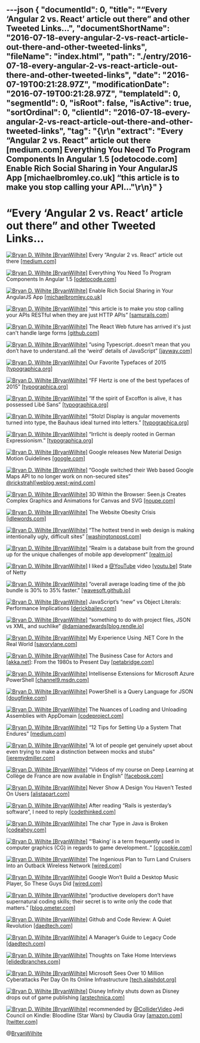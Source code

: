 ---json
{
  "documentId": 0,
  "title": "“Every ‘Angular 2 vs. React’ article out there” and other Tweeted Links…",
  "documentShortName": "2016-07-18-every-angular-2-vs-react-article-out-there-and-other-tweeted-links",
  "fileName": "index.html",
  "path": "./entry/2016-07-18-every-angular-2-vs-react-article-out-there-and-other-tweeted-links",
  "date": "2016-07-19T00:21:28.97Z",
  "modificationDate": "2016-07-19T00:21:28.97Z",
  "templateId": 0,
  "segmentId": 0,
  "isRoot": false,
  "isActive": true,
  "sortOrdinal": 0,
  "clientId": "2016-07-18-every-angular-2-vs-react-article-out-there-and-other-tweeted-links",
  "tag": "{\r\n  \"extract\": \"Every “Angular 2 vs. React” article out there [medium.com] Everything You Need To Program Components In Angular 1.5 [odetocode.com] Enable Rich Social Sharing in Your AngularJS App [michaelbromley.co.uk] “this article is to make you stop calling your API...\"\r\n}"
}
---

# “Every ‘Angular 2 vs. React’ article out there” and other Tweeted Links…

[<img alt="Bryan D. Wilhite [BryanWilhite]" src="https://songhay.blob.core.windows.net/shared-social-twitter/BryanWilhite.jpeg">](http://songhayblog.azurewebsites.net/ "Bryan D. Wilhite [BryanWilhite]") Every “Angular 2 vs. React” article out there [[medium.com]](https://medium.com/@urigo/every-angular-2-vs-react-article-out-there-cfd4f557be9b)

[<img alt="Bryan D. Wilhite [BryanWilhite]" src="https://songhay.blob.core.windows.net/shared-social-twitter/BryanWilhite.jpeg">](http://songhayblog.azurewebsites.net/ "Bryan D. Wilhite [BryanWilhite]") Everything You Need To Program Components In Angular 1.5 [[odetocode.com]](http://odetocode.com/blogs/scott/archive/2016/05/12/everything-you-need-to-program-components-in-angular-1-5.aspx)

[<img alt="Bryan D. Wilhite [BryanWilhite]" src="https://songhay.blob.core.windows.net/shared-social-twitter/BryanWilhite.jpeg">](http://songhayblog.azurewebsites.net/ "Bryan D. Wilhite [BryanWilhite]") Enable Rich Social Sharing in Your AngularJS App [[michaelbromley.co.uk]](http://www.michaelbromley.co.uk/blog/171/enable-rich-social-sharing-in-your-angularjs-app)

[<img alt="Bryan D. Wilhite [BryanWilhite]" src="https://songhay.blob.core.windows.net/shared-social-twitter/BryanWilhite.jpeg">](http://songhayblog.azurewebsites.net/ "Bryan D. Wilhite [BryanWilhite]") “this article is to make you stop calling your APIs RESTful when they are just HTTP APIs” [[samurails.com]](https://samurails.com/web-api/calling-your-web-api-restful-youre-doing-it-wrong/)

[<img alt="Bryan D. Wilhite [BryanWilhite]" src="https://songhay.blob.core.windows.net/shared-social-twitter/BryanWilhite.jpeg">](http://songhayblog.azurewebsites.net/ "Bryan D. Wilhite [BryanWilhite]") The React Web future has arrived it's just can't handle large forms [[github.com]](https://github.com/erikras/redux-form/issues/529)

[<img alt="Bryan D. Wilhite [BryanWilhite]" src="https://songhay.blob.core.windows.net/shared-social-twitter/BryanWilhite.jpeg">](http://songhayblog.azurewebsites.net/ "Bryan D. Wilhite [BryanWilhite]") “using Typescript..doesn’t mean that you don’t have to understand..all the ‘weird’ details of JavaScript” [[jayway.com]](https://www.jayway.com/2016/05/06/typescript-web-and-the-illusive-type-safety-advantage/)

[<img alt="Bryan D. Wilhite [BryanWilhite]" src="https://songhay.blob.core.windows.net/shared-social-twitter/BryanWilhite.jpeg">](http://songhayblog.azurewebsites.net/ "Bryan D. Wilhite [BryanWilhite]") Our Favorite Typefaces of 2015 [[typographica.org]](http://typographica.org/features/our-favorite-typefaces-of-2015/)

[<img alt="Bryan D. Wilhite [BryanWilhite]" src="https://songhay.blob.core.windows.net/shared-social-twitter/BryanWilhite.jpeg">](http://songhayblog.azurewebsites.net/ "Bryan D. Wilhite [BryanWilhite]") “FF Hertz is one of the best typefaces of 2015” [[typographica.org]](http://typographica.org/typeface-reviews/ff-hertz/)

[<img alt="Bryan D. Wilhite [BryanWilhite]" src="https://songhay.blob.core.windows.net/shared-social-twitter/BryanWilhite.jpeg">](http://songhayblog.azurewebsites.net/ "Bryan D. Wilhite [BryanWilhite]") “If the spirit of Excoffon is alive, it has possessed Libé Sans” [[typographica.org]](http://typographica.org/typeface-reviews/libe/)

[<img alt="Bryan D. Wilhite [BryanWilhite]" src="https://songhay.blob.core.windows.net/shared-social-twitter/BryanWilhite.jpeg">](http://songhayblog.azurewebsites.net/ "Bryan D. Wilhite [BryanWilhite]") “Stolzl Display is angular movements turned into type, the Bauhaus ideal turned into letters.” [[typographica.org]](http://typographica.org/classification/sans-serif/stolzl-display/)

[<img alt="Bryan D. Wilhite [BryanWilhite]" src="https://songhay.blob.core.windows.net/shared-social-twitter/BryanWilhite.jpeg">](http://songhayblog.azurewebsites.net/ "Bryan D. Wilhite [BryanWilhite]") “Irrlicht is deeply rooted in German Expressionism.” [[typographica.org]](http://typographica.org/typeface-reviews/irrlicht/)

[<img alt="Bryan D. Wilhite [BryanWilhite]" src="https://songhay.blob.core.windows.net/shared-social-twitter/BryanWilhite.jpeg">](http://songhayblog.azurewebsites.net/ "Bryan D. Wilhite [BryanWilhite]") Google releases New Material Design Motion Guidelines [[google.com]](https://www.google.com/design/spec/motion/material-motion.html)

[<img alt="Bryan D. Wilhite [BryanWilhite]" src="https://songhay.blob.core.windows.net/shared-social-twitter/BryanWilhite.jpeg">](http://songhayblog.azurewebsites.net/ "Bryan D. Wilhite [BryanWilhite]") “Google switched their Web based Google Maps API to no longer work on non-secured sites” [@rickstrahl](http://twitter.com/rickstrahl)[[weblog.west-wind.com]](http://weblog.west-wind.com/posts/2016/May/09/Getting-motivated-to-move-to-to-SSL-and-HTTPS)

[<img alt="Bryan D. Wilhite [BryanWilhite]" src="https://songhay.blob.core.windows.net/shared-social-twitter/BryanWilhite.jpeg">](http://songhayblog.azurewebsites.net/ "Bryan D. Wilhite [BryanWilhite]") 3D Within the Browser: Seen.js Creates Complex Graphics and Animations for Canvas and SVG [[noupe.com]](http://www.noupe.com/development/3d-seenjs-97491.html)

[<img alt="Bryan D. Wilhite [BryanWilhite]" src="https://songhay.blob.core.windows.net/shared-social-twitter/BryanWilhite.jpeg">](http://songhayblog.azurewebsites.net/ "Bryan D. Wilhite [BryanWilhite]") The Website Obesity Crisis [[idlewords.com]](http://idlewords.com/talks/website_obesity.htm#crisis)

[<img alt="Bryan D. Wilhite [BryanWilhite]" src="https://songhay.blob.core.windows.net/shared-social-twitter/BryanWilhite.jpeg">](http://songhayblog.azurewebsites.net/ "Bryan D. Wilhite [BryanWilhite]") “The hottest trend in web design is making intentionally ugly, difficult sites” [[washingtonpost.com]](https://www.washingtonpost.com/news/the-intersect/wp/2016/05/09/the-hottest-trend-in-web-design-is-intentionally-ugly-unusable-sites/)

[<img alt="Bryan D. Wilhite [BryanWilhite]" src="https://songhay.blob.core.windows.net/shared-social-twitter/BryanWilhite.jpeg">](http://songhayblog.azurewebsites.net/ "Bryan D. Wilhite [BryanWilhite]") “Realm is a database built from the ground up for the unique challenges of mobile app development” [[realm.io]](https://realm.io/news/introducing-realm-xamarin/)

[<img alt="Bryan D. Wilhite [BryanWilhite]" src="https://songhay.blob.core.windows.net/shared-social-twitter/BryanWilhite.jpeg">](http://songhayblog.azurewebsites.net/ "Bryan D. Wilhite [BryanWilhite]") I liked a [@YouTube](http://twitter.com/YouTube) video [[youtu.be]](http://youtu.be/0aoeSsKarc8?a) State of Netty

[<img alt="Bryan D. Wilhite [BryanWilhite]" src="https://songhay.blob.core.windows.net/shared-social-twitter/BryanWilhite.jpeg">](http://songhayblog.azurewebsites.net/ "Bryan D. Wilhite [BryanWilhite]") “overall average loading time of the jbb bundle is 30% to 35% faster.” [[wavesoft.github.io]](http://wavesoft.github.io/make-your-javascript-resources-loade-30-percent-faster)

[<img alt="Bryan D. Wilhite [BryanWilhite]" src="https://songhay.blob.core.windows.net/shared-social-twitter/BryanWilhite.jpeg">](http://songhayblog.azurewebsites.net/ "Bryan D. Wilhite [BryanWilhite]") JavaScript’s “new” vs Object Literals: Performance Implications [[derickbailey.com]](http://derickbailey.com/2016/05/06/javascripts-new-vs-object-literals-performance-implications/)

[<img alt="Bryan D. Wilhite [BryanWilhite]" src="https://songhay.blob.core.windows.net/shared-social-twitter/BryanWilhite.jpeg">](http://songhayblog.azurewebsites.net/ "Bryan D. Wilhite [BryanWilhite]") “something to do with project files, JSON vs XML, and suchlike” [@damianedwards](http://twitter.com/damianedwards)[[blog.rendle.io]](https://blog.rendle.io/thoughts-on-project-files/)

[<img alt="Bryan D. Wilhite [BryanWilhite]" src="https://songhay.blob.core.windows.net/shared-social-twitter/BryanWilhite.jpeg">](http://songhayblog.azurewebsites.net/ "Bryan D. Wilhite [BryanWilhite]") My Experience Using .NET Core In the Real World [[savorylane.com]](http://savorylane.com/blog/post/my_experience_on_clrcore)

[<img alt="Bryan D. Wilhite [BryanWilhite]" src="https://songhay.blob.core.windows.net/shared-social-twitter/BryanWilhite.jpeg">](http://songhayblog.azurewebsites.net/ "Bryan D. Wilhite [BryanWilhite]") The Business Case for Actors and [[akka.net]](http://Akka.NET): From the 1980s to Present Day [[petabridge.com]](https://petabridge.com/blog/akkadotnet-business-case/)

[<img alt="Bryan D. Wilhite [BryanWilhite]" src="https://songhay.blob.core.windows.net/shared-social-twitter/BryanWilhite.jpeg">](http://songhayblog.azurewebsites.net/ "Bryan D. Wilhite [BryanWilhite]") Intellisense Extensions for Microsoft Azure PowerShell [[channel9.msdn.com]](https://channel9.msdn.com/Blogs/trevor-cloud/azureext)

[<img alt="Bryan D. Wilhite [BryanWilhite]" src="https://songhay.blob.core.windows.net/shared-social-twitter/BryanWilhite.jpeg">](http://songhayblog.azurewebsites.net/ "Bryan D. Wilhite [BryanWilhite]") PowerShell is a Query Language for JSON [[dougfinke.com]](http://dougfinke.com/blog/powershell-is-a-query-language-for-json/)

[<img alt="Bryan D. Wilhite [BryanWilhite]" src="https://songhay.blob.core.windows.net/shared-social-twitter/BryanWilhite.jpeg">](http://songhayblog.azurewebsites.net/ "Bryan D. Wilhite [BryanWilhite]") The Nuances of Loading and Unloading Assemblies with AppDomain [[codeproject.com]](http://www.codeproject.com/Articles/1091726/The-Nuances-of-Loading-and-Unloading-Assemblies-wi)

[<img alt="Bryan D. Wilhite [BryanWilhite]" src="https://songhay.blob.core.windows.net/shared-social-twitter/BryanWilhite.jpeg">](http://songhayblog.azurewebsites.net/ "Bryan D. Wilhite [BryanWilhite]") “12 Tips for Setting Up a System That Endures” [[medium.com]](https://medium.com/eightshapes-llc/buttons-in-design-systems-eac3acf7e23)

[<img alt="Bryan D. Wilhite [BryanWilhite]" src="https://songhay.blob.core.windows.net/shared-social-twitter/BryanWilhite.jpeg">](http://songhayblog.azurewebsites.net/ "Bryan D. Wilhite [BryanWilhite]") “A lot of people get genuinely upset about even trying to make a distinction between mocks and stubs” [[jeremydmiller.com]](https://jeremydmiller.com/2016/05/05/using-mocks-or-stubs-revisited/)

[<img alt="Bryan D. Wilhite [BryanWilhite]" src="https://songhay.blob.core.windows.net/shared-social-twitter/BryanWilhite.jpeg">](http://songhayblog.azurewebsites.net/ "Bryan D. Wilhite [BryanWilhite]") “Videos of my course on Deep Learning at Collège de France are now available in English” [[facebook.com]](https://www.facebook.com/yann.lecun/posts/10153552121952143)

[<img alt="Bryan D. Wilhite [BryanWilhite]" src="https://songhay.blob.core.windows.net/shared-social-twitter/BryanWilhite.jpeg">](http://songhayblog.azurewebsites.net/ "Bryan D. Wilhite [BryanWilhite]") Never Show A Design You Haven’t Tested On Users [[alistapart.com]](http://alistapart.com/article/never-show-a-design-you-havent-tested-on-users)

[<img alt="Bryan D. Wilhite [BryanWilhite]" src="https://songhay.blob.core.windows.net/shared-social-twitter/BryanWilhite.jpeg">](http://songhayblog.azurewebsites.net/ "Bryan D. Wilhite [BryanWilhite]") After reading “Rails is yesterday’s software”, I need to reply [[codethinked.com]](http://www.codethinked.com/it-takes-all-kinds)

[<img alt="Bryan D. Wilhite [BryanWilhite]" src="https://songhay.blob.core.windows.net/shared-social-twitter/BryanWilhite.jpeg">](http://songhayblog.azurewebsites.net/ "Bryan D. Wilhite [BryanWilhite]") The char Type in Java is Broken [[codeahoy.com]](http://codeahoy.com/2016/05/08/the-char-type-in-java-is-broken/)

[<img alt="Bryan D. Wilhite [BryanWilhite]" src="https://songhay.blob.core.windows.net/shared-social-twitter/BryanWilhite.jpeg">](http://songhayblog.azurewebsites.net/ "Bryan D. Wilhite [BryanWilhite]") “‘Baking’ is a term frequently used in computer graphics (CG) in regards to game development..” [[cgcookie.com]](https://cgcookie.com/2016/05/03/big-idea-baking/?ref=3)

[<img alt="Bryan D. Wilhite [BryanWilhite]" src="https://songhay.blob.core.windows.net/shared-social-twitter/BryanWilhite.jpeg">](http://songhayblog.azurewebsites.net/ "Bryan D. Wilhite [BryanWilhite]") The Ingenious Plan to Turn Land Cruisers Into an Outback Wireless Network [[wired.com]](http://www.wired.com/2016/05/ingenious-plan-turn-land-cruisers-outback-wireless-network/)

[<img alt="Bryan D. Wilhite [BryanWilhite]" src="https://songhay.blob.core.windows.net/shared-social-twitter/BryanWilhite.jpeg">](http://songhayblog.azurewebsites.net/ "Bryan D. Wilhite [BryanWilhite]") Google Won’t Build a Desktop Music Player, So These Guys Did [[wired.com]](http://www.wired.com/2016/05/google-play-music-desktop-radiant-player-gpmdp/)

[<img alt="Bryan D. Wilhite [BryanWilhite]" src="https://songhay.blob.core.windows.net/shared-social-twitter/BryanWilhite.jpeg">](http://songhayblog.azurewebsites.net/ "Bryan D. Wilhite [BryanWilhite]") “productive developers don’t have supernatural coding skills; their secret is to write only the code that matters.” [[blog.ometer.com]](http://blog.ometer.com/2016/05/04/professional-corner-cutting/)

[<img alt="Bryan D. Wilhite [BryanWilhite]" src="https://songhay.blob.core.windows.net/shared-social-twitter/BryanWilhite.jpeg">](http://songhayblog.azurewebsites.net/ "Bryan D. Wilhite [BryanWilhite]") Github and Code Review: A Quiet Revolution [[daedtech.com]](http://www.daedtech.com/github-code-review-quiet-revolution/)

[<img alt="Bryan D. Wilhite [BryanWilhite]" src="https://songhay.blob.core.windows.net/shared-social-twitter/BryanWilhite.jpeg">](http://songhayblog.azurewebsites.net/ "Bryan D. Wilhite [BryanWilhite]") A Manager’s Guide to Legacy Code [[daedtech.com]](http://www.daedtech.com/a-managers-guide-to-legacy-code/)

[<img alt="Bryan D. Wilhite [BryanWilhite]" src="https://songhay.blob.core.windows.net/shared-social-twitter/BryanWilhite.jpeg">](http://songhayblog.azurewebsites.net/ "Bryan D. Wilhite [BryanWilhite]") Thoughts on Take Home Interviews [[elidedbranches.com]](http://www.elidedbranches.com/2016/05/brief-thoughts-on-take-home-interviews.html)

[<img alt="Bryan D. Wilhite [BryanWilhite]" src="https://songhay.blob.core.windows.net/shared-social-twitter/BryanWilhite.jpeg">](http://songhayblog.azurewebsites.net/ "Bryan D. Wilhite [BryanWilhite]") Microsoft Sees Over 10 Million Cyberattacks Per Day On Its Online Infrastructure [[tech.slashdot.org]](https://tech.slashdot.org/story/16/05/07/0024202/microsoft-sees-over-10-million-cyberattacks-per-day-on-its-online-infrastructure)

[<img alt="Bryan D. Wilhite [BryanWilhite]" src="https://songhay.blob.core.windows.net/shared-social-twitter/BryanWilhite.jpeg">](http://songhayblog.azurewebsites.net/ "Bryan D. Wilhite [BryanWilhite]") Disney Infinity shuts down as Disney drops out of game publishing [[arstechnica.com]](http://arstechnica.com/gaming/2016/05/disney-infinity-shuts-down-as-disney-drops-out-of-game-publishing/)

[<img alt="Bryan D. Wilhite [BryanWilhite]" src="https://songhay.blob.core.windows.net/shared-social-twitter/BryanWilhite.jpeg">](http://songhayblog.azurewebsites.net/ "Bryan D. Wilhite [BryanWilhite]") recommended by [@ColliderVideo](http://twitter.com/ColliderVideo) Jedi Council on Kindle: Bloodline (Star Wars) by Claudia Gray [[amazon.com]](http://www.amazon.com/Bloodline-Star-Wars-Claudia-Gray-ebook/dp/B00Z3G1VU4%3FSubscriptionId%3D1SW6D7X6ZXXR92KVX0G2%26tag%3Dthekintespacec00%26linkCode%3Dxm2%26camp%3D2025%26creative%3D165953%26creativeASIN%3DB00Z3G1VU4)[[twitter.com]](http://twitter.com/BryanWilhite/status/728457100599271424/photo/1)

@[BryanWilhite](https://twitter.com/BryanWilhite)
